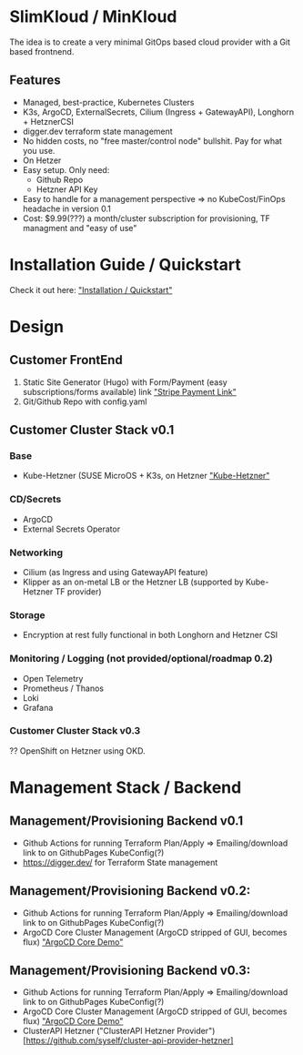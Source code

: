 # SlimKloud / MinKloud

The idea is to create a very minimal GitOps based cloud provider with a Git based frontnend.

## Features

- Managed, best-practice, Kubernetes Clusters
- K3s, ArgoCD, ExternalSecrets, Cilium (Ingress + GatewayAPI), Longhorn + HetznerCSI
- digger.dev terraform state management
- No hidden costs, no "free master/control node" bullshit. Pay for what you use.
- On Hetzer
- Easy setup. Only need:
  - Github Repo
  - Hetzner API Key
- Easy to handle for a management perspective => no KubeCost/FinOps headache in version 0.1
- Cost: $9.99(???) a month/cluster subscription for provisioning, TF managment and "easy of use"

# Installation Guide / Quickstart

Check it out here: ["Installation / Quickstart"](docs/quickstart.md)

# Design

## Customer FrontEnd
1. Static Site Generator (Hugo) with Form/Payment (easy subscriptions/forms available) link ["Stripe Payment Link"](https://stripe.com/en-de/payments/payment-links)
2. Git/Github Repo with config.yaml

## Customer Cluster Stack v0.1

### Base

- Kube-Hetzner (SUSE MicroOS + K3s, on Hetzner ["Kube-Hetzner"](https://github.com/kube-hetzner/terraform-hcloud-kube-hetzner)

### CD/Secrets

- ArgoCD
- External Secrets Operator

### Networking

- Cilium (as Ingress and using GatewayAPI feature)
- Klipper as an on-metal LB or the Hetzner LB (supported by Kube-Hetzner TF provider)

### Storage

- Encryption at rest fully functional in both Longhorn and Hetzner CSI

### Monitoring / Logging (not provided/optional/roadmap 0.2)

- Open Telemetry
- Prometheus / Thanos
- Loki
- Grafana

### Customer Cluster Stack v0.3

?? OpenShift on Hetzner using OKD.

# Management Stack / Backend

## Management/Provisioning Backend v0.1
- Github Actions for running Terraform Plan/Apply => Emailing/download link to on GithubPages KubeConfig(?)
- https://digger.dev/ for Terraform State management

## Management/Provisioning Backend v0.2:
- Github Actions for running Terraform Plan/Apply => Emailing/download link to on GithubPages KubeConfig(?)
- ArgoCD Core Cluster Management (ArgoCD stripped of GUI, becomes flux) ["ArgoCD Core Demo"](https://github.com/alexmt/argocd-core-cluster-management)

## Management/Provisioning Backend v0.3:
- Github Actions for running Terraform Plan/Apply => Emailing/download link to on GithubPages KubeConfig(?)
- ArgoCD Core Cluster Management (ArgoCD stripped of GUI, becomes flux) ["ArgoCD Core Demo"](https://github.com/alexmt/argocd-core-cluster-management)
- ClusterAPI Hetzner ("ClusterAPI Hetzner Provider")[https://github.com/syself/cluster-api-provider-hetzner]
